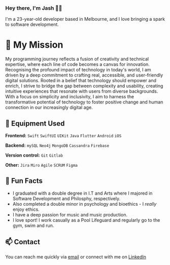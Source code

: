 ### Hey there, I'm Jash 👋🏽

I'm a 23-year-old developer based in Melbourne, and I love bringing a spark to software development.

# 🎯 My Mission
My programming journey reflects a fusion of creativity and technical expertise, where each line of code becomes a canvas for innovation. Recognising the profound impact of technology in today's world, I am driven by a deep commitment to crafting real, accessible, and user-friendly digital solutions. Rooted in a belief that technology should empower and enrich, I strive to bridge the gap between complexity and usability, creating intuitive experiences that resonate with users from diverse backgrounds. With a focus on simplicity and inclusivity, I aim to harness the transformative potential of technology to foster positive change and human connection in our increasingly digital age.

## 🔧 Equipment Used
**Frontend:** `Swift` `SwiftUI` `UIKit` `Java` `Flutter` `Android` `iOS`   

**Backend:** `mySQL` `Neo4j` `MongoDB` `Cassandra` `Firebase`  

**Version control:** `Git` `Gitlab`  

**Other:** `Jira` `Miro` `Agile` `SCRUM` `Figma`  

## 🤩 Fun Facts
* I graduated with a double degree in I.T and Arts where I majored in Software Development and Philosphy, respectively.
* Also completed a double minor in psychology and bioethics - I *really* enjoy ethics.
* I have a deep passion for music and music production.
* I love sport! I work casually as a Pool Lifeguard and regularly go to the gym, swim and run.

## 📫 Contact
You can reach me quickly via [email](mailto:jashan.kishore@gmail.com) or connect with me on [LinkedIn](https://www.linkedin.com/public-profile/settings?trk=d_flagship3_profile_self_view_public_profile)

<!--
**JashanKishore/jashankishore** is a ✨ _special_ ✨ repository because its `README.md` (this file) appears on your GitHub profile.

Here are some ideas to get you started:

- 🔭 I’m currently working on ...
- 🌱 I’m currently learning ...
- 👯 I’m looking to collaborate on ...
- 🤔 I’m looking for help with ...
- 💬 Ask me about ...
- 📫 How to reach me: ...
- 😄 Pronouns: ...
- ⚡ Fun fact: ...
-->
